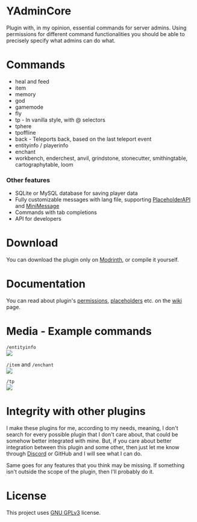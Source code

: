 # YAdminCore
Plugin with, in my opinion, essential commands for server admins. Using permissions for different command functionalities you should be able to precisely specify what admins can do what.

# Commands
- heal and feed
- item
- memory
- god
- gamemode
- fly
- tp - In vanilla style, with @ selectors
- tphere
- tpoffline
- back - Teleports back, based on the last teleport event
- entityinfo / playerinfo
- enchant
- workbench, enderchest, anvil, grindstone, stonecutter, smithingtable, cartographytable, loom

### Other features
- SQLite or MySQL database for saving player data
- Fully customizable messages with lang file, supporting [PlaceholderAPI](https://github.com/PlaceholderAPI/PlaceholderAPI) and [MiniMessage](https://docs.advntr.dev/minimessage/index.html)
- Commands with tab completions
- API for developers

# Download
You can download the plugin only on [Modrinth](https://modrinth.com/plugin/yadmincore), or compile it yourself.

# Documentation
You can read about plugin's [permissions](https://github.com/Ynfuien/YAdminCore/wiki/2.-Permissions), [placeholders](https://github.com/Ynfuien/YAdminCore/wiki/3.-Placeholders) etc. on the [wiki](https://github.com/Ynfuien/YAdminCore/wiki) page.

# Media - Example commands
`/entityinfo`<br>
![](https://i.imgur.com/uUMzMBS.gif)

`/item` and `/enchant`<br>
![](https://i.imgur.com/rzagLmX.gif)

`/tp`<br>
![](https://i.imgur.com/MyAiVN0.gif)

# Integrity with other plugins
I make these plugins for me, according to my needs, meaning, I don't search for every possible plugin that I don't care about, that could be somehow better integrated with mine. But, if you care about better integration between this plugin and some other, then just let me know through [Discord](https://discord.gg/kZJhKZ48j8) or GitHub and I will see what I can do.

Same goes for any features that you think may be missing. If something isn't outside the scope of the plugin, then I'll probably do it.

# License
This project uses [GNU GPLv3](https://github.com/Ynfuien/YAdminCore/main/blob/LICENSE) license.